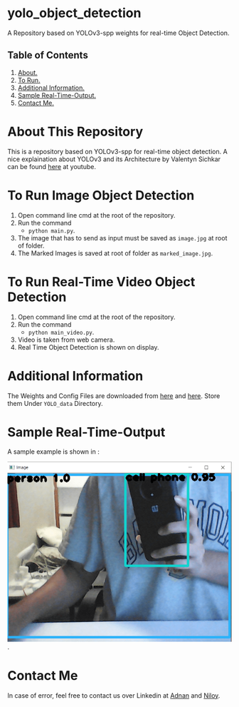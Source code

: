 # yolo_object_detection
A Repository based on YOLOv3-spp weights for real-time Object Detection.

## Table of Contents
1. [ About. ](#about)
2. [ To Run. ](#run)
3. [ Additional Information. ](#info)
4. [ Sample Real-Time-Output. ](#op)
5. [ Contact Me. ](#contact)


<a name="about"></a>
# About This Repository
This is a repository based on YOLOv3-spp for real-time object detection.
A nice explaination about YOLOv3 and its Architecture by Valentyn Sichkar can be found [here](https://www.youtube.com/watch?v=vRqSO6RsptU&ab_channel=ValentynSichkar) at youtube.

<a name="run"></a>
# To Run Image Object Detection
1.  Open command line cmd at the root of the repository.
2.  Run the command
    - `python main.py`.
3. The image that has to send as input must be saved as `image.jpg` at root of folder.
4. The Marked Images is saved at root of folder as `marked_image.jpg`.

# To Run Real-Time Video Object Detection
1.  Open command line cmd at the root of the repository.
2.  Run the command
    - `python main_video.py`.
3. Video is taken from web camera.
4. Real Time Object Detection is shown on display.

<a name="info"></a>
# Additional Information

The Weights and Config Files are downloaded from [here](https://pjreddie.com/darknet/yolo/) and [here](https://github.com/pjreddie/darknet/blob/master/data/coco.names).
Store them Under `YOLO_data` Directory.

<a name="op"></a>
# Sample Real-Time-Output
A sample example is shown in :

![Output](Real-Time-Video-Output.png).

<a name="contact"></a>
# Contact Me
In case of error, feel free to contact us over Linkedin at [Adnan](https://www.linkedin.com/in/adnan-karol-aa1666179/) and [Niloy](https://www.linkedin.com/in/niloy-chakraborty/).